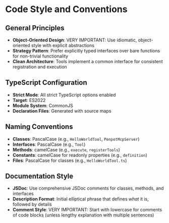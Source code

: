# Code Style and Conventions

## General Principles
- **Object-Oriented Design**: VERY IMPORTANT: Use idiomatic, object-oriented style with explicit abstractions
- **Strategy Pattern**: Prefer explicitly typed interfaces over bare functions for non-trivial functionality
- **Clean Architecture**: Tools implement a common interface for consistent registration and execution

## TypeScript Configuration
- **Strict Mode**: All strict TypeScript options enabled
- **Target**: ES2022
- **Module System**: CommonJS
- **Declaration Files**: Generated with source maps

## Naming Conventions
- **Classes**: PascalCase (e.g., `HelloWorldTool`, `PenpotMcpServer`)
- **Interfaces**: PascalCase (e.g., `Tool`)
- **Methods**: camelCase (e.g., `execute`, `registerTools`)
- **Constants**: camelCase for readonly properties (e.g., `definition`)
- **Files**: PascalCase for classes (e.g., `HelloWorldTool.ts`)

## Documentation Style
- **JSDoc**: Use comprehensive JSDoc comments for classes, methods, and interfaces
- **Description Format**: Initial elliptical phrase that defines *what* it is, followed by details
- **Comment Style**: VERY IMPORTANT: Start with lowercase for comments of code blocks (unless lengthy explanation with multiple sentences)

